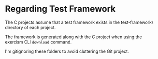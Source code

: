 # Regarding Test Framework

The C projects assume that a test framework exists in the test-framework/ directory of each project.

The framework is generated along with the C project when using the exercism CLI `download` command.

I'm gitignoring these folders to avoid cluttering the Git project.
